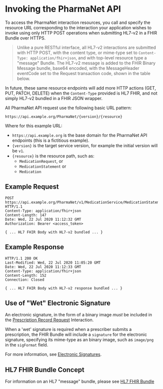 # Invoking the PharmaNet API

To access the PharmaNet interaction resources, you call and specify the resource URL corresponding to the interaction your application wishes to invoke using only HTTP POST operations when submitting HL7-v2 in a FHIR Bundle over HTTPS.

> Unlike a pure RESTful interface, all HL7-v2 interactions are submitted with HTTP POST, with the content type, or mime-type set to `Content-Type: application/fhir+json`, and with top-level resource type a "message" Bundle. The HL7-v2 message is added to the FHIR Binary Message bundle, base64 encoded, with the MessageHeader eventCode set to the Request transaction code, shown in the table below.

In future, these same resource endpoints will add more HTTP actions (GET, PUT, PATCH, DELETE) when the `Content-Type` provided is HL7 FHIR, and not simply HL7-v2 bundled in a FHIR JSON wrapper.

All PharmaNet API request use the following basic URL pattern:

```code
https://api.example.org/PharmaNet/{version}/{resource}
```

Where for this example URL:

- ``https://api.example.org`` is the base domain for the PharmaNet API endpoints (this is a fictitious example).
- `{version}` is the target service version, for example the initial version will be `v1`.
- `{resource}` is the resource path, such as:
    - `MedicationRequest`, or
    - `MedicationStatement` or
    - `Medication`

## Example Request

```code
POST https://api.example.org/PharmaNet/v1/MedicationService/MedicationStatement/ HTTP/1.1
Content-Type: application/fhir+json
Content-Length: 147
Date: Wed, 22 Jul 2020 11:12:32 GMT
Authorization: Bearer <access_token>

{ ... HL7 FHIR Body with HL7-v2 bundled ... }
```

## Example Response

```code
HTTP/1.1 200 OK
Last-Modified: Wed, 22 Jul 2020 11:05:20 GMT
Date: Wed, 22 Jul 2020 11:12:33 GMT
Content-Type: application/fhir+json
Content-Length: 152
Connection: Closed

{ ... HL7 FHIR Body with HL7-v2 response bundled ... }
```

## Use of "Wet" Electronic Signature

An electronic signature, in the form of a binary image *must* be included in the [Prescription Record Request](../api-reference/MedicationRequest.md) Interaction.

When a 'wet' signature is required when a prescriber submits a prescription, the FHIR Bundle will include a `signature`  for the electronic signature, specifying its mime-type as an binary image, such as `image/png` in the `sigFormat` field.

For more information, see [Electronic Signatures](electronic-signatures.md).



## HL7 FHIR Bundle Concept

For information on an HL7 "message" bundle, please see [HL7 FHIR Bundle](https://www.hl7.org/fhir/bundle.html)

